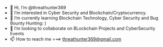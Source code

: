 - 👋 Hi, I’m @threathunter369
- 👀 I’m interested in Cyber Security and Blockchain/Cryptocurrency.
- 🌱 I’m currently learning Blockchain Technology, Cyber Security and Bug Bounty Hunting: )
- 💞️ I’m looking to collaborate on BLockchain Projects and CyberSecurity Events
- 📫 How to reach me ===> threathunter369@gmail.com

<!---
threathunter369/threathunter369 is a ✨ special ✨ repository because its `README.md` (this file) appears on your GitHub profile.
You can click the Preview link to take a look at your changes.
--->

